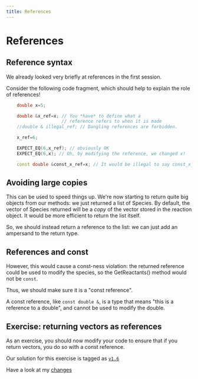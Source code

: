 ```yaml
---
title: References
---
```


References
==========

Reference syntax
----------------

We already looked very briefly at references in the first session.

Consider the following code fragment, which should help to explain the role of references!

``` cpp
	double x=5;

	double &x_ref=x; // You *have* to define what a
					 // reference refers to when it is made
	//double & illegal_ref; // Dangling references are forbidden.

	x_ref=6;

	EXPECT_EQ(6,x_ref); // obviously OK
	EXPECT_EQ(6,x); // Oh, by modifying the reference, we changed x!

	const double &const_x_ref=x; // It would be illegal to say const_x_ref=7
```

Avoiding large copies
---------------------

This can be used to speed things up. We're now starting to return quite big objects from our methods:
we just returned a list of Species. By default, the vector of Species returned will be a *copy* of the vector stored in the reaction object. It would be more efficient
to return the list itself.

So, we should instead return a reference to the list: we can just add an ampersand to the return type.

References and const
--------------------

However, this would cause a const-ness violation: the returned reference could be used to modify the species, so the GetReactants() method would not be `const`.

Thus, we should make sure it is a "const reference".

A const reference, like `const double &`, is a type that means "this is a reference to a double", and cannot be used to modify the double.

Exercise: returning vectors as references
-----------------------------------------

As an exercise, you should now modify your code to ensure that if you return vectors, you do so with a const reference.

Our solution for this exercise is tagged as [`v1.6`](https://github.com/UCL/rsd-cppcourse-example/tree/v1.6)

Have a look at my [changes](https://github.com/UCL/rsd-cppcourse-example/compare/v1.5...v1.6)
